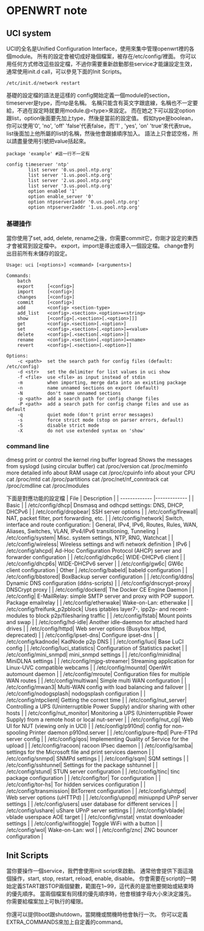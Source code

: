 # OPENWRT note




## UCI system
UCI的全名是Unified Configuration Interface，使用來集中管理openwrt裡的各個module。
所有的設定會被切成好幾個檔案，被存在/etc/config/裡面。
你可以用任何方式修改這些設定檔，不過你需要重新啟動那些service才能讓設定生效，通常使用init.d call，可以參見下面的Init Scripts。

```
/etc/init.d/network restart
```
基礎的設定檔的語法是這樣的
config開始定義一個module的section，timeserver是type，而ntp是名稱。
名稱只能含有英文字跟底線，名稱也不一定要給，不過在設定時就要用module.@\<type\>來設定。
而在她之下可以設定option跟list，option後面要先加上type，然後是當前的設定值。
假如type是boolean，你可以使用'0', 'no', 'off' 'false'代表false，而'1' , 'yes', 'on' 'true'來代表true。
list後面加上他所屬的list的名稱，然後他會跟據順序加入。
語法上只會認空格，所以請盡量使用引號把value括起來。
```
package 'example' #這一行不一定有

config timeserver 'ntp'
        list server '0.us.pool.ntp.org'
        list server '1.us.pool.ntp.org'
        list server '2.us.pool.ntp.org'
        list server '3.us.pool.ntp.org'
        option enabled '1'
        option enable_server '0'
        option ntpserver1addr '0.us.pool.ntp.org'
        option ntpserver2addr '1.us.pool.ntp.org'
```
### 基礎操作
當你使用了set, add, delete, rename之後，你需要commit它，你剛才設定的東西才會被寫到設定檔中。
export，import是導出或導入一個設定檔。
change會列出目前所有未儲存的設定。
```
Usage: uci [<options>] <command> [<arguments>]

Commands:
    batch
    export     [<config>]
    import     [<config>]
    changes    [<config>]
    commit     [<config>]
    add        <config> <section-type>
    add_list   <config>.<section>.<option>=<string>
    show       [<config>[.<section>[.<option>]]]
    get        <config>.<section>[.<option>]
    set        <config>.<section>[.<option>]=<value>
    delete     <config>[.<section[.<option>]]
    rename     <config>.<section>[.<option>]=<name>
    revert     <config>[.<section>[.<option>]]

Options:
    -c <path>  set the search path for config files (default: /etc/config)
    -d <str>   set the delimiter for list values in uci show
    -f <file>  use <file> as input instead of stdin
    -m         when importing, merge data into an existing package
    -n         name unnamed sections on export (default)
    -N         don't name unnamed sections
    -p <path>  add a search path for config change files
    -P <path>  add a search path for config change files and use as default
    -q         quiet mode (don't print error messages)
    -s         force strict mode (stop on parser errors, default)
    -S         disable strict mode
    -X         do not use extended syntax on 'show'
```


### command line
dmesg		print or control the kernel ring buffer
logread		Shows the messages from syslogd (using circular buffer)
cat /proc/version
cat /proc/meminfo		more detailed info about RAM usage
cat /proc/cpuinfo		info about your CPU
cat /proc/mtd
cat /proc/partitions
cat /proc/net/nf_conntrack
cat /proc/cmdline
cat /proc/modules


下面是對應功能的設定檔
|  File      | Description |
| ------------- |-------------  |
| Basic    |
| /etc/config/dhcp| Dnsmasq and odhcpd settings: DNS, DHCP, DHCPv6 |
| /etc/config/dropbear| SSH server options |
| /etc/config/firewall| NAT, packet filter, port forwarding, etc. |
| /etc/config/network| Switch, interface and route configuration: |
General, IPv4, IPv6, Routes, Rules, WAN, Aliases, Switches, VLAN, IPv4/IPv6 transitioning, Tunneling
| /etc/config/system| Misc. system settings, NTP, RNG, Watchcat |
| /etc/config/wireless| Wireless settings and wifi network definition |
IPv6
| /etc/config/ahcpd| Ad-Hoc Configuration Protocol (AHCP) server and forwarder configuration |
| /etc/config/dhcp6c| WIDE-DHCPv6 client |
| /etc/config/dhcp6s| WIDE-DHCPv6 server |
| /etc/config/gw6c| GW6c client configuration |
Other
| /etc/config/babeld| babeld configuration |
| /etc/config/bbstored| BoxBackup server configuration |
| /etc/config/ddns| Dynamic DNS configuration (ddns-scripts) |
| /etc/config/dnscrypt-proxy| DNSCrypt proxy |
| /etc/config/dockerd| The Docker CE Engine Daemon |
| /etc/config| E-MailRelay: simple SMTP server and proxy with POP support. Package emailrelay |
| /etc/config/etherwake| Wake-on-Lan: etherwake |
| /etc/config/freifunk_p2pblock| Uses iptables layer7-, ipp2p- and recent-modules to block p2p/filesharing traffic |
| /etc/config/fstab| Mount points and swap |
| /etc/config/hd-idle| Another idle-daemon for attached hard drives |
| /etc/config/httpd| Web server options (Busybox httpd, deprecated) |
| /etc/config/ipset-dns| Configure ipset-dns |
| /etc/config/kadnode| KadNode p2p DNS |
| /etc/config/luci| Base LuCI config |
| /etc/config/luci_statistics| Configuration of Statistics packet |
| /etc/config/mini_snmpd| mini_snmpd settings |
| /etc/config/minidlna| MiniDLNA settings |
| /etc/config/mjpg-streamer| Streaming application for Linux-UVC compatible webcams |
| /etc/config/mountd| OpenWrt automount daemon |
| /etc/config/mroute| Configuration files for multiple WAN routes |
| /etc/config/multiwan| Simple multi WAN configuration |
| /etc/config/mwan3| Multi-WAN config with load balancing and failover |
| /etc/config/nodogsplash| nodogsplash configuration |
| /etc/config/ntpclient| Getting the correct time |
| /etc/config/nut_server| Controlling a UPS (Uninterruptible Power Supply) and/or sharing with other hosts |
| /etc/config/nut_monitor| Monitoring a UPS (Uninterruptible Power Supply) from a remote host or local nut-server |
| /etc/config/nut_cgi| Web UI for NUT (viewing only in UCI) |
| /etc/config/p910nd| config for non-spooling Printer daemon p910nd.server |
| /etc/config/pure-ftpd| Pure-FTPd server config |
| /etc/config/qos| Implementing Quality of Service for the upload |
| /etc/config/racoon| racoon IPsec daemon |
| /etc/config/samba| settings for the Microsoft file and print services daemon |
| /etc/config/snmpd| SNMPd settings |
| /etc/config/sqm| SQM settings |
| /etc/config/sshtunnel| Settings for the package sshtunnel |
| /etc/config/stund| STUN server configuration |
| /etc/config/tinc| tinc package configuration |
| /etc/config/tor| Tor configuration |
| /etc/config/tor-hs| Tor hidden services configuration |
| /etc/config/transmission| BitTorrent configuration |
| /etc/config/uhttpd| Web server options (uHTTPd) |
| /etc/config/upnpd| miniupnpd UPnP server settings |
| /etc/config/users| user database for different services |
| /etc/config/ushare| uShare UPnP server settings |
| /etc/config/vblade| vblade userspace AOE target |
| /etc/config/vnstat| vnstat downloader settings |
| /etc/config/wifitoggle| Toggle WiFi with a button |
| /etc/config/wol| Wake-on-Lan: wol |
| /etc/config/znc| ZNC bouncer configuration |



## Init Scripts
當你要操作一個service，我們會使用init script來啟動。
通常他會提供下面這幾個操作，start, stop, restart, reload, enable, disable。
你會需要在script的一開始定義START跟STOP兩個變數，範圍在1~99，這代表的是當他要開始或結束時的優先順序。
當兩個檔案有同樣的優先順序時，他會根據字母大小來決定誰先。
你需要給檔案加上可執行的權限。

你還可以提供boot跟shutdown，當開機或關機時他會執行一次。
你可以定義EXTRA_COMMANDS來加上自定義的command。

